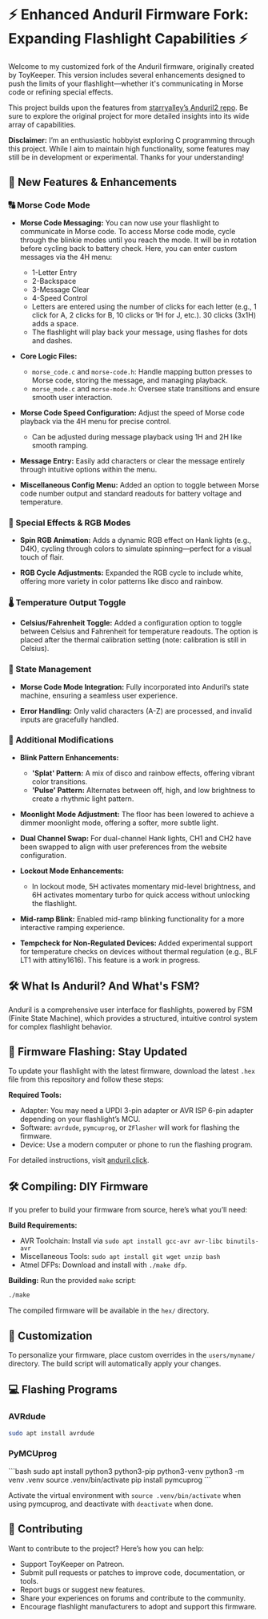 # ⚡ Enhanced Anduril Firmware Fork: Expanding Flashlight Capabilities ⚡

Welcome to my customized fork of the Anduril firmware, originally created by ToyKeeper. This version includes several enhancements designed to push the limits of your flashlight—whether it's communicating in Morse code or refining special effects.

This project builds upon the features from [starryalley’s Anduril2 repo](https://github.com/starryalley/Anduril2). Be sure to explore the original project for more detailed insights into its wide array of capabilities.

**Disclaimer:** I’m an enthusiastic hobbyist exploring C programming through this project. While I aim to maintain high functionality, some features may still be in development or experimental. Thanks for your understanding!

## 🌟 New Features & Enhancements

### 🔠 Morse Code Mode

  * **Morse Code Messaging:** You can now use your flashlight to communicate in Morse code. To access Morse code mode, cycle through the blinkie modes until you reach the mode. It will be in rotation before cycling back to battery check. Here, you can enter custom messages via the 4H menu:
    - 1-Letter Entry
    - 2-Backspace
    - 3-Message Clear
    - 4-Speed Control
    - Letters are entered using the number of clicks for each letter (e.g., 1 click for A, 2 clicks for B, 10 clicks or 1H for J, etc.). 30 clicks (3x1H) adds a space.
    - The flashlight will play back your message, using flashes for dots and dashes.
    
  * **Core Logic Files:**
    - `morse_code.c` and `morse-code.h`: Handle mapping button presses to Morse code, storing the message, and managing playback.
    - `morse_mode.c` and `morse-mode.h`: Oversee state transitions and ensure smooth user interaction.

  * **Morse Code Speed Configuration:** Adjust the speed of Morse code playback via the 4H menu for precise control.
    - Can be adjusted during message playback using 1H and 2H like smooth ramping.

  * **Message Entry:** Easily add characters or clear the message entirely through intuitive options within the menu.

  * **Miscellaneous Config Menu:** Added an option to toggle between Morse code number output and standard readouts for battery voltage and temperature.

### 🎨 Special Effects & RGB Modes

  * **Spin RGB Animation:** Adds a dynamic RGB effect on Hank lights (e.g., D4K), cycling through colors to simulate spinning—perfect for a visual touch of flair.

  * **RGB Cycle Adjustments:** Expanded the RGB cycle to include white, offering more variety in color patterns like disco and rainbow.

### 🌡️ Temperature Output Toggle

  * **Celsius/Fahrenheit Toggle:** Added a configuration option to toggle between Celsius and Fahrenheit for temperature readouts. The option is placed after the thermal calibration setting (note: calibration is still in Celsius).

### 🔄 State Management

  * **Morse Code Mode Integration:** Fully incorporated into Anduril’s state machine, ensuring a seamless user experience.
    
  * **Error Handling:** Only valid characters (A-Z) are processed, and invalid inputs are gracefully handled.

### 🔧 Additional Modifications

  * **Blink Pattern Enhancements:**
      - **'Splat' Pattern:** A mix of disco and rainbow effects, offering vibrant color transitions.
      - **'Pulse' Pattern:** Alternates between off, high, and low brightness to create a rhythmic light pattern.

  * **Moonlight Mode Adjustment:** The floor has been lowered to achieve a dimmer moonlight mode, offering a softer, more subtle light.

  * **Dual Channel Swap:** For dual-channel Hank lights, CH1 and CH2 have been swapped to align with user preferences from the website configuration.

  * **Lockout Mode Enhancements:**
      - In lockout mode, 5H activates momentary mid-level brightness, and 6H activates momentary turbo for quick access without unlocking the flashlight.

  * **Mid-ramp Blink:** Enabled mid-ramp blinking functionality for a more interactive ramping experience.

  * **Tempcheck for Non-Regulated Devices:** Added experimental support for temperature checks on devices without thermal regulation (e.g., BLF LT1 with attiny1616). This feature is a work in progress.

## 🛠️ What Is Anduril? And What's FSM?

Anduril is a comprehensive user interface for flashlights, powered by FSM (Finite State Machine), which provides a structured, intuitive control system for complex flashlight behavior.

## 🔧 Firmware Flashing: Stay Updated

To update your flashlight with the latest firmware, download the latest `.hex` file from this repository and follow these steps:

**Required Tools:**
  - Adapter: You may need a UPDI 3-pin adapter or AVR ISP 6-pin adapter depending on your flashlight’s MCU.
  - Software: `avrdude`, `pymcuprog`, or `ZFlasher` will work for flashing the firmware.
  - Device: Use a modern computer or phone to run the flashing program.

For detailed instructions, visit [anduril.click](https://anduril.click).

## 🛠️ Compiling: DIY Firmware

If you prefer to build your firmware from source, here’s what you’ll need:

**Build Requirements:**
  - AVR Toolchain: Install via `sudo apt install gcc-avr avr-libc binutils-avr`
  - Miscellaneous Tools: `sudo apt install git wget unzip bash`
  - Atmel DFPs: Download and install with `./make dfp`.

**Building:**
Run the provided `make` script:
```bash
./make
````
The compiled firmware will be available in the `hex/` directory.

## 🎨 Customization

To personalize your firmware, place custom overrides in the `users/myname/` directory. The build script will automatically apply your changes.

## 💻 Flashing Programs

### AVRdude

```bash
sudo apt install avrdude
````
### PyMCUprog

\`\`\`bash
sudo apt install python3 python3-pip python3-venv
python3 -m venv .venv
source .venv/bin/activate
pip install pymcuprog
\`\`\`

Activate the virtual environment with `source .venv/bin/activate` when using pymcuprog, and deactivate with `deactivate` when done.

## 🤝 Contributing

Want to contribute to the project? Here’s how you can help:

  - Support ToyKeeper on Patreon.
  - Submit pull requests or patches to improve code, documentation, or tools.
  - Report bugs or suggest new features.
  - Share your experiences on forums and contribute to the community.
  - Encourage flashlight manufacturers to adopt and support this firmware.



